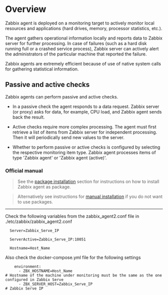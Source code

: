 # Overview
Zabbix agent is deployed on a monitoring target to actively monitor local resources and applications (hard drives, memory, processor statistics, etc.).

The agent gathers operational information locally and reports data to Zabbix server for further processing. In case of failures (such as a hard disk running full or a crashed service process), Zabbix server can actively alert the administrators of the particular machine that reported the failure.

Zabbix agents are extremely efficient because of use of native system calls for gathering statistical information.

## Passive and active checks
Zabbix agents can perform passive and active checks.

 - In a passive check the agent responds to a data request. Zabbix server (or proxy) asks for data, for example, CPU load, and Zabbix agent sends back the result.

 - Active checks require more complex processing. The agent must first retrieve a list of items from Zabbix server for independent processing. Then it will periodically send new values to the server.

 - Whether to perform passive or active checks is configured by selecting the respective monitoring item type. Zabbix agent processes items of type 'Zabbix agent' or 'Zabbix agent (active)'.

### Official manual

>See the [package installation](https://www.zabbix.com/documentation/current/en/manual/installation/install_from_packages) section for instructions on how to install Zabbix agent as package.

>Alternatively see instructions for [manual installation](https://www.zabbix.com/documentation/current/en/manual/installation/install#installing-zabbix-daemons) if you do not want to use packages.

---

Check the following variables from the zabbix_agent2.conf file in ./etc/zabbix/zabbix_agent2.conf

```ỳml
  Server=Zabbix_Serve_IP

  ServerActive=Zabbix_Serve_IP:10051

  Hostname=Host_Name
```
Also check the docker-compose.yml file for the following settings
```ỳml
    environment:
      - ZBX_HOSTNAME=Host_Name                                          # Hostname of the machine under monitoring must be the same as the one configured in Zabbix Serve
      - ZBX_SERVER_HOST=Zabbix_Serve_IP                                 # Zabbix Serve IP
```